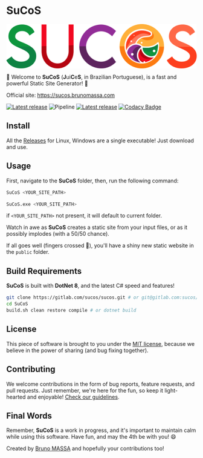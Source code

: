 # SuCoS

<img src="docs/SuCoS-logo.svg" width="512px" style="display: block;margin-left: auto;margin-right: auto;" alt="SuCoS logo"/>

🎉 Welcome to **SuCoS** (**J**ui**C**e**S**, in Brazilian Portuguese), is a fast and powerful Static Site Generator! 🚀

Official site: https://sucos.brunomassa.com

[![Latest release](https://gitlab.com/sucos/sucos/-/badges/release.svg)](https://gitlab.com/sucos/sucos)
![Pipeline](https://gitlab.com/sucos/sucos/badges/main/pipeline.svg?ignore_skipped=true)
[![Latest release](https://gitlab.com/sucos/sucos/badges/main/coverage.svg)](https://gitlab.com/sucos/sucos)
[![Codacy Badge](https://app.codacy.com/project/badge/Grade/1fe0cc1ca72649ee9b85e13e7294a03a)](https://app.codacy.com/gl/sucos/sucos/dashboard?utm_source=gl&utm_medium=referral&utm_content=&utm_campaign=Badge_grade)

## Install

All the [Releases](https://gitlab.com/sucos/sucos/-/releases) for Linux, Windows are a single executable! Just download and use.

## Usage

First, navigate to the **SuCoS** folder, then, run the following command:

```sh
SuCoS <YOUR_SITE_PATH>
```

```sh
SuCoS.exe <YOUR_SITE_PATH>
```

if `<YOUR_SITE_PATH>` not present, it will default to current folder.

Watch in awe as **SuCoS** creates a static site from your input files, or as it possibly implodes (with a 50/50 chance).

If all goes well (fingers crossed 🤞), you'll have a shiny new static website in the `public` folder.

## Build Requirements

**SuCoS** is built with **DotNet 8**, and the latest C# speed and features!

```sh
git clone https://gitlab.com/sucos/sucos.git # or git@gitlab.com:sucos/sucos.git
cd SuCoS
build.sh clean restore compile # or dotnet build
```

## License

This piece of software is brought to you under the [MIT license](LICENSE), because we believe in the power of sharing (and bug fixing together).

## Contributing

We welcome contributions in the form of bug reports, feature requests, and pull requests. Just remember, we're here for the fun, so keep it light-hearted and enjoyable! [Check our guidelines](CONTRIBUTING.md).

## Final Words

Remember, **SuCoS** is a work in progress, and it's important to maintain calm while using this software. Have fun, and may the 4th be with you! 😄

Created by [Bruno MASSA](https://www.brunomassa.com) and hopefully your contributions too!
